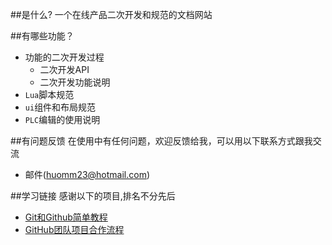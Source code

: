 ##是什么?
一个在线产品二次开发和规范的文档网站

##有哪些功能？

* 功能的二次开发过程
    *  二次开发API
    *  二次开发功能说明
* `Lua`脚本规范
* `ui`组件和布局规范
* `PLC`编辑的使用说明

##有问题反馈
在使用中有任何问题，欢迎反馈给我，可以用以下联系方式跟我交流

* 邮件(huomm23@hotmail.com)

##学习链接
感谢以下的项目,排名不分先后

* [Git和Github简单教程](http://www.cnblogs.com/schaepher/p/5561193.html) 
* [GitHub团队项目合作流程](http://www.cnblogs.com/schaepher/p/4933873.html)
